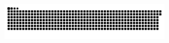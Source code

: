 

<picture>
  <source media="(prefers-color-scheme: dark)" srcset="https://raw.githubusercontent.com/CamilaAlbieri/CamilaAlbieri/output/github-contribution-grid-snake-dark.svg">
  <source media="(prefers-color-scheme: light)" srcset="https://raw.githubusercontent.com/CamilaAlbieri/CamilaAlbieri/output/github-contribution-grid-snake.svg">
  <img alt="github contribution grid snake animation" src="https://raw.githubusercontent.com/CamilaAlbieri/CamilaAlbieri/output/github-contribution-grid-snake.svg">
</picture>
